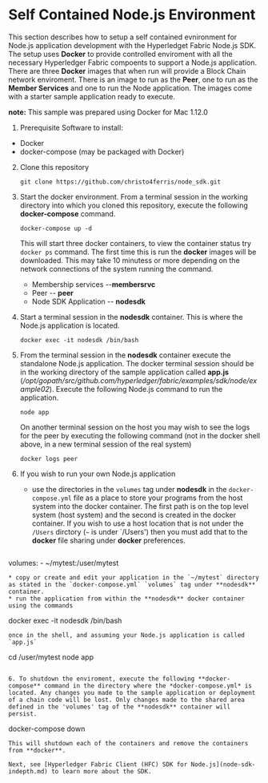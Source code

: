 # Self Contained Node.js Environment

This section describes how to setup a self contained evnironment for Node.js application development with the Hyperledget Fabric Node.js SDK. The setup uses **Docker** to provide controlled enviroment with all the necessary Hyperledger Fabric compoents to support a Node.js application. There are three **Docker** images that when run will provide a Block Chain network enviroment. There is an image to run as the **Peer**, one to run as the **Member Services** and one to run the Node application. The images come with a starter sample application ready to execute.

**note:** This sample was prepared using Docker for Mac 1.12.0

1. Prerequisite Software to install:
  * Docker
  * docker-compose (may be packaged with Docker)

2. Clone this repository

   ```
   git clone https://github.com/christo4ferris/node_sdk.git
   ```

3. Start the docker environment. From a terminal session in the working directory into which you cloned this repository, execute the following **docker-compose** command.

   ```
   docker-compose up -d
   ```

   This will start three docker containers, to view the container status try `docker ps` command. The first time this is run the **docker** images will be downloaded. This may take 10 minutess or more depending on the network connections of the system running the command.
      * Membership services --**membersrvc**
      * Peer --               **peer**
      * Node SDK Application -- **nodesdk**

3. Start a terminal session in the **nodesdk** container. This is where the Node.js application is located.  

   ```
   docker exec -it nodesdk /bin/bash
   ```

4. From the terminal session in the **nodesdk** container execute the standalone Node.js application. The docker terminal session should be in the working directory of the sample application called **app.js**  (*/opt/gopath/src/github.com/hyperledger/fabric/examples/sdk/node/example02*). Execute the following Node.js command to run the application.

   ```
   node app
   ```
   On another terminal session on the host you may wish to see the logs for the peer by executing the following command (not in the docker shell above, in a new terminal session of the real system)
   ```
   docker logs peer
   ```
5. If you wish to run your own Node.js application
   * use the directories in the `volumes` tag under **nodesdk** in the `docker-compose.yml` file as a place to store your programs from the host system into the docker container. The first path is on the top level system (host system) and the second is created in the docker container. If you wish to use a host location that is not under the `/Users` dirctory (`~` is under `/Users') then you must add that to the **docker** file sharing under **docker** preferences.
   ```yaml
  volumes:
    - ~/mytest:/user/mytest
   ```
   * copy or create and edit your application in the `~/mytest` directory as stated in the `docker-compose.yml` `volumes` tag under **nodesdk** container.
   * run the application from within the **nodesdk** docker container using the commands
   ```
   docker exec -it nodesdk /bin/bash
   ```
   once in the shell, and assuming your Node.js application is called `app.js`
   ```
   cd /user/mytest
   node app
   ```   

6. To shutdown the enviroment, execute the following **docker-compose** command in the directory where the *docker-compose.yml* is located. Any changes you made to the sample application or deployment of a chain code will be lost. Only changes made to the shared area defined in the 'volumes' tag of the **nodesdk** container will persist.
   ```
   docker-compose down
   ```
  This will shutdown each of the containers and remove the containers from **docker**.

Next, see [Hyperledger Fabric Client (HFC) SDK for Node.js](node-sdk-indepth.md) to learn more about the SDK.
